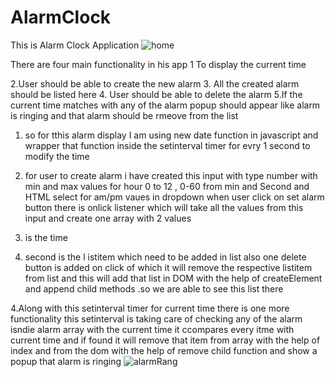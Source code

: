 # AlarmClock
This is Alarm Clock Application
![home](https://github.com/sargam-thakare/AlarmClock/assets/76519988/31199661-5f60-4902-8816-ae2a702a3ff8)

There are four main functionality in his app
1 To display the current time

2.User should be able to create the new alarm
3. All the created alarm should be listed here
4. User should be able to delete the alarm
5.If the current time matches with any of the alarm
popup should appear like alarm is ringing and that alarm
should be rmeove from the list

1. so for tthis alarm display I am using new date function in javascript and wrapper that function inside the setinterval timer for evry 1 second to modify the time

2. for user to create alarm i have created this input with type number with min and max values for hour 0 to 12 , 0-60 from min and Second and HTML select for am/pm vaues in dropdown
when user click on set alarm button there is onlick listener which will  take all the values from this input and create one array with 2 values 
1. is the time
2. second is the l
istitem which need to be added in list also one delete button is added on click of which it will remove the respective listitem from list
and this will add that list in DOM with the help of createElement and append child methods .so we are able to see this list there

4.Along with this setinterval timer for current time there is one more functionality this setinterval is taking care of checking any of the alarm isndie
alarm array with the current time it ccompares every itme with current time and if found it will remove that item from array with the help of index 
and from the dom with the help of remove child function and show a popup that alarm is ringing
![alarmRang](https://github.com/sargam-thakare/AlarmClock/assets/76519988/c8c627e4-3cbd-4665-b64f-69aa0d54fec2)



